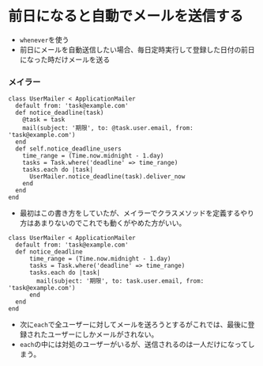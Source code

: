# 前日になると自動でメールを送信する
- `whenever`を使う
- 前日にメールを自動送信したい場合、毎日定時実行して登録した日付の前日になった時だけメールを送る

### メイラー
```
class UserMailer < ApplicationMailer
  default from: 'task@example.com'
  def notice_deadline(task)
    @task = task
    mail(subject: '期限', to: @task.user.email, from: 'task@example.com')
  end
  def self.notice_deadline_users
    time_range = (Time.now.midnight - 1.day)
    tasks = Task.where('deadline' => time_range)
    tasks.each do |task|
      UserMailer.notice_deadline(task).deliver_now
    end
  end
end
```
- 最初はこの書き方をしていたが、メイラーでクラスメソッドを定義するやり方はあまりないのでこれでも動くがやめた方がいい。

```
class UserMailer < ApplicationMailer
  default from: 'task@example.com'
  def notice_deadline
      time_range = (Time.now.midnight - 1.day)
      tasks = Task.where('deadline' => time_range)
      tasks.each do |task|
        mail(subject: '期限', to: task.user.email, from: 'task@example.com')
      end
  end
end
```
- 次に`each`で全ユーザーに対してメールを送ろうとするがこれでは、最後に登録されたユーザーにしかメールがされない。
- `each`の中には対処のユーザーがいるが、送信されるのは一人だけになってしまう。
